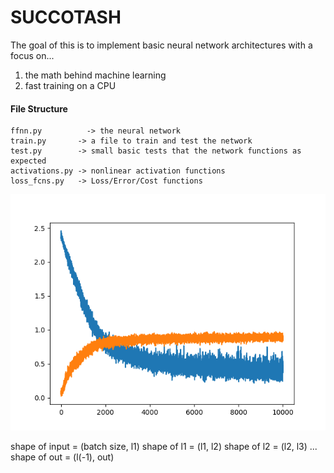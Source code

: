 # SUCCOTASH

The goal of this is to implement basic neural network architectures with a focus on...
  1. the math behind machine learning
  2. fast training on a CPU

#### File Structure
```
ffnn.py          -> the neural network
train.py       -> a file to train and test the network
test.py        -> small basic tests that the network functions as expected
activations.py -> nonlinear activation functions
loss_fcns.py   -> Loss/Error/Cost functions
```

![mnist training](mnist_training.png)

shape of input = (batch size, l1)
shape of l1    = (l1, l2)
shape of l2    = (l2, l3)
...
shape of out   = (l(-1), out)







